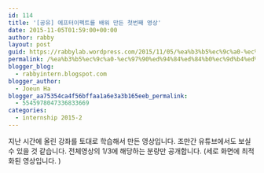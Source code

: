 ```yaml
---
id: 114
title: '[공유] 에프터이펙트를 배워 만든 첫번째 영상'
date: 2015-11-05T01:59:00+00:00
author: rabby
layout: post
guid: https://rabbylab.wordpress.com/2015/11/05/%ea%b3%b5%ec%9c%a0-%ec%97%90%ed%94%84%ed%84%b0%ec%9d%b4%ed%8e%99%ed%8a%b8%eb%a5%bc-%eb%b0%b0%ec%9b%8c-%eb%a7%8c%eb%93%a0-%ec%b2%ab%eb%b2%88%ec%a7%b8-%ec%98%81%ec%83%81
permalink: /%ea%b3%b5%ec%9c%a0-%ec%97%90%ed%94%84%ed%84%b0%ec%9d%b4%ed%8e%99%ed%8a%b8%eb%a5%bc-%eb%b0%b0%ec%9b%8c-%eb%a7%8c%eb%93%a0-%ec%b2%ab%eb%b2%88%ec%a7%b8-%ec%98%81%ec%83%81/
blogger_blog:
  - rabbyintern.blogspot.com
blogger_author:
  - Joeun Ha
blogger_aa75354ca4f56bffaa1a6e3a3b165eeb_permalink:
  - 5545978047336833669
categories:
  - internship 2015-2
---
```

지난 시간에 올린 강좌를 토대로 학습해서 만든 영상입니다. 조만간 유튜브에서도 보실 수 있을 것 같습니다. 전체영상의 1/3에 해당하는 분량만 공개합니다. (세로 화면에 최적화된 영상입니다. )